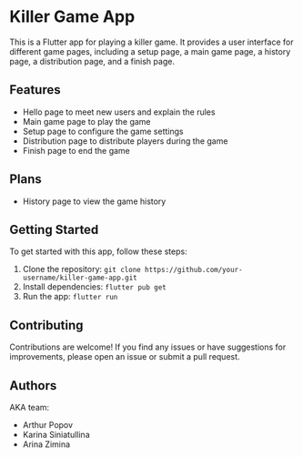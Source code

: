 # Killer Game App

This is a Flutter app for playing a killer game. It provides a user interface for different game pages, including a setup page, a main game page, a history page, a distribution page, and a finish page.

## Features

- Hello page to meet new users and explain the rules
- Main game page to play the game
- Setup page to configure the game settings
- Distribution page to distribute players during the game
- Finish page to end the game

## Plans
- History page to view the game history

## Getting Started

To get started with this app, follow these steps:

1. Clone the repository: `git clone https://github.com/your-username/killer-game-app.git`
2. Install dependencies: `flutter pub get`
3. Run the app: `flutter run`

## Contributing

Contributions are welcome! If you find any issues or have suggestions for improvements, please open an issue or submit a pull request.

## Authors
AKA team:
- Arthur Popov
- Karina Siniatullina
- Arina Zimina
